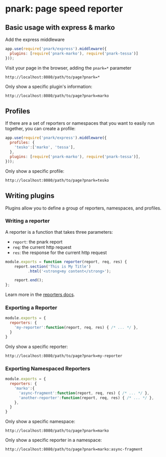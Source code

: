 # pnark: page speed reporter

## Basic usage with express & marko

Add the express middleware
```js
app.use(require('pnark/express').middleware({
  plugins: [require('pnark-marko'), require('pnark-tessa')]
}));
```

Visit your page in the browser, adding the `pnark=*` parameter
```
http://localhost:8080/path/to/page?pnark=*
```

Only show a specific plugin's information:
```
http://localhost:8080/path/to/page?pnark=marko
```

## Profiles

If there are a set of reporters or namespaces that you want to easily run together, you can create a profile:

```js
app.use(require('pnark/express').middleware({
  profiles: {
    'tesko':['marko', 'tessa'],
  },
  plugins: [require('pnark-marko'), require('pnark-tessa')],
}));
```

Only show a specific profile:
```
http://localhost:8080/path/to/page?pnark=tesko
```

## Writing plugins

Plugins allow you to define a group of reporters, namespaces, and profiles.

### Writing a reporter

A reporter is a function that takes three parameters:
- `report`: the pnark report
- `req`: the current http request
- `res`: the response for the current http request

```js
module.exports = function reporter(report, req, res) {
    report.section('This is My Title')
          .html('<strong>my content</strong>');

    report.end();
};
```
Learn more in the [reporters docs](docs/reporters.md).

### Exporting a Reporter

```js
module.exports = {
  reporters: {
    'my-reporter':function(report, req, res) { /* ... */ },
  }
}
```

Only show a specific reporter:
```
http://localhost:8080/path/to/page?pnark=my-reporter
```

### Exporting Namespaced Reporters

```js
module.exports = {
  reporters: {
    'marko':{
      'async-fragment':function(report, req, res) { /* ... */ },
      'another-reporter':function(report, req, res) { /* ... */ },
    },
  }
}
```

Only show a specific namespace:
```
http://localhost:8080/path/to/page?pnark=marko
```
Only show a specific reporter in a namespace:
```
http://localhost:8080/path/to/page?pnark=marko:async-fragment
```

